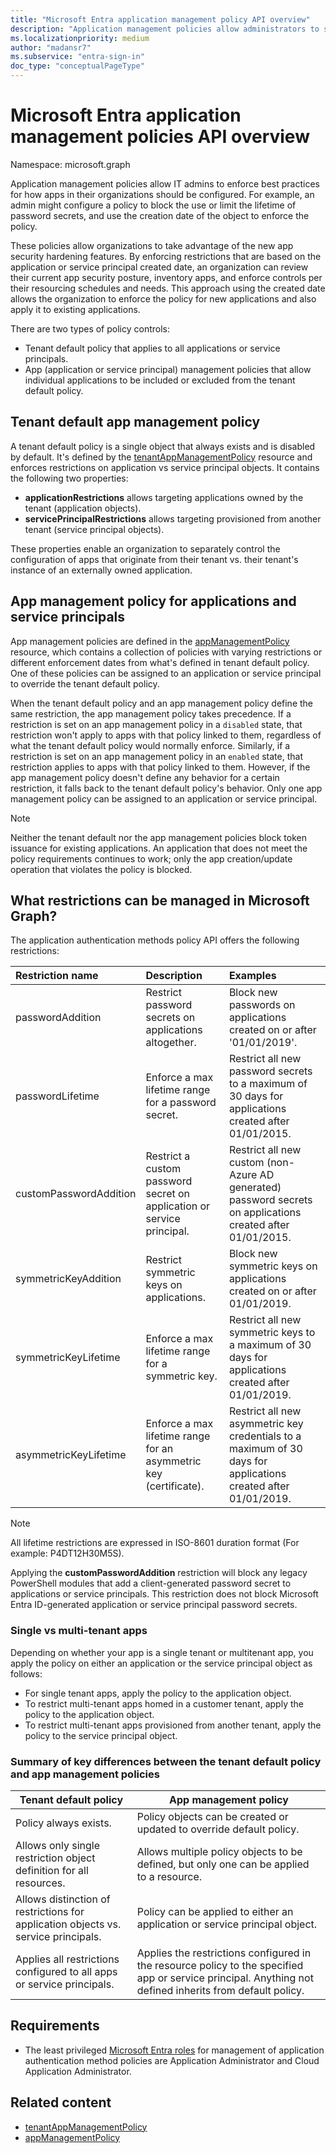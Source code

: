 ```yaml
---
title: "Microsoft Entra application management policy API overview"
description: "Application management policies allow administrators to set rules on how Entra apps in their tenant can be configured."
ms.localizationpriority: medium
author: "madansr7"
ms.subservice: "entra-sign-in"
doc_type: "conceptualPageType"
---
```


# Microsoft Entra application management policies API overview 

Namespace: microsoft.graph

Application management policies allow IT admins to enforce best practices for how apps in their organizations should be configured. For example, an admin might configure a policy to block the use or limit the lifetime of password secrets, and use the creation date of the object to enforce the policy.

These policies allow organizations to take advantage of the new app security hardening features. By enforcing restrictions that are based on the application or service principal created date, an organization can review their current app security posture, inventory apps, and enforce controls per their resourcing schedules and needs. This approach using the created date allows the organization to enforce the policy for new applications and also apply it to existing applications.

There are two types of policy controls:

- Tenant default policy that applies to all applications or service principals.
- App (application or service principal) management policies that allow individual applications to be included or excluded from the tenant default policy.

## Tenant default app management policy

A tenant default policy is a single object that always exists and is disabled by default. It's defined by the [tenantAppManagementPolicy](tenantappmanagementpolicy.md) resource and enforces restrictions on application vs service principal objects. It contains the following two properties:

- **applicationRestrictions** allows targeting applications owned by the tenant (application objects).
- **servicePrincipalRestrictions** allows targeting provisioned from another tenant (service principal objects).

These properties enable an organization to separately control the configuration of apps that originate from their tenant vs. their tenant's instance of an externally owned application.  

## App management policy for applications and service principals

App management policies are defined in the [appManagementPolicy](appmanagementpolicy.md) resource, which contains a collection of policies with varying restrictions or different enforcement dates from what's defined in tenant default policy. One of these policies can be assigned to an application or service principal to override the tenant default policy.

When the tenant default policy and an app management policy define the same restriction, the app management policy takes precedence.  If a restriction is set on an app management policy in a `disabled` state, that restriction won't apply to apps with that policy linked to them, regardless of what the tenant default policy would normally enforce.  Similarly, if a restriction is set on an app management policy in an `enabled` state, that restriction applies to apps with that policy linked to them.  However, if the app management policy doesn't define any behavior for a certain restriction, it falls back to the tenant default policy's behavior. Only one app management policy can be assigned to an application or service principal.

> [!Note]
> Neither the tenant default nor the app management policies block token issuance for existing applications. An application that does not meet the policy requirements continues to work; only the app creation/update operation that violates the policy is blocked.

## What restrictions can be managed in Microsoft Graph?

The application authentication methods policy API offers the following restrictions:

| Restriction name       | Description                                                            | Examples                                                                                                    |
| :--------------------- | :--------------------------------------------------------------------- | :---------------------------------------------------------------------------------------------------------- |
| passwordAddition       | Restrict password secrets on applications altogether.                  | Block new passwords on applications created on or after '01/01/2019'.                                       |
| passwordLifetime       | Enforce a max lifetime range for a password secret.                    | Restrict all new password secrets to a maximum of 30 days for applications created after 01/01/2015.        |
| customPasswordAddition | Restrict a custom password secret on application or service principal. | Restrict all new custom (non-Azure AD generated) password secrets on applications created after 01/01/2015. |
| symmetricKeyAddition   | Restrict symmetric keys on applications.                               | Block new symmetric keys on applications created on or after 01/01/2019.                                    |
| symmetricKeyLifetime   | Enforce a max lifetime range for a symmetric key.                      | Restrict all new symmetric keys to a maximum of 30 days for applications created after 01/01/2019.          |
| asymmetricKeyLifetime  | Enforce a max lifetime range for an asymmetric key (certificate).      | Restrict all new asymmetric key credentials to a maximum of 30 days for applications created after 01/01/2019.  |

> [!Note]
> All lifetime restrictions are expressed in ISO-8601 duration format (For example: P4DT12H30M5S).
>
> Applying the **customPasswordAddition** restriction will block any legacy PowerShell modules that add a client-generated password secret to applications or service principals. This restriction does not block Microsoft Entra ID-generated application or service principal password secrets.

### Single vs multi-tenant apps

Depending on whether your app is a single tenant or multitenant app, you apply the policy on either an application or the service principal object as follows:

- For single tenant apps, apply the policy to the application object.
- To restrict multi-tenant apps homed in a customer tenant, apply the policy to the application object.
- To restrict multi-tenant apps provisioned from another tenant, apply the policy to the service principal object.

### Summary of key differences between the tenant default policy and app management policies

| Tenant default policy                                                              | App management policy                                                                                                                               |
| ---------------------------------------------------------------------------------- | --------------------------------------------------------------------------------------------------------------------------------------------------- |
| Policy always exists.                                                              | Policy objects can be created or updated to override default policy.                                                                                |
| Allows only single restriction object definition for all resources.                | Allows multiple policy objects to be defined, but only one can be applied to a resource.                                                            |
| Allows distinction of restrictions for application objects vs. service principals. | Policy can be applied to either an application or service principal object.                                                                         |
| Applies all restrictions configured to all apps or service principals.             | Applies the restrictions configured in the resource policy to the specified app or service principal.  Anything not defined inherits from default policy. |

## Requirements

- The least privileged [Microsoft Entra roles](/entra/identity/role-based-access-control/permissions-reference?toc=%2Fgraph%2Ftoc.json) for management of application authentication method policies are Application Administrator and Cloud Application Administrator.

## Related content

- [tenantAppManagementPolicy](tenantappmanagementpolicy.md)
- [appManagementPolicy](appmanagementpolicy.md)
